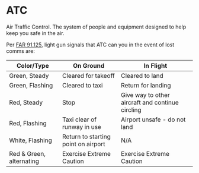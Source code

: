 # ATC

Air Traffic Control. The system of people and equipment designed to help keep you safe in the air.

Per [FAR 91.125](https://www.ecfr.gov/cgi-bin/text-idx?node=14:2.0.1.3.10#se14.2.91_1125), light gun signals that ATC can you in the event of lost comms are:

|Color/Type               |On Ground                           |In Flight                                        |
|-------------------------|------------------------------------|-------------------------------------------------|
|Green, Steady            |Cleared for takeoff                 |Cleared to land                                  |
|Green, Flashing          |Cleared to taxi                     |Return for landing                               |
|Red, Steady              |Stop                                |Give way to other aircraft and continue circling |
|Red, Flashing            |Taxi clear of runway in use         |Airport unsafe - do not land                     |
|White, Flashing          |Return to starting point on airport |N/A                                              |
|Red & Green, alternating |Exercise Extreme Caution            |Exercise Extreme Caution                         |
